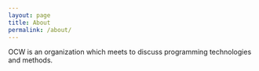 ```yaml
---
layout: page
title: About
permalink: /about/
---
```


OCW is an organization which meets to discuss programming technologies and methods.
